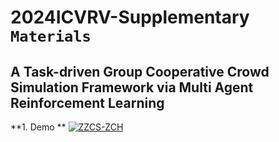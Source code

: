 # 2024ICVRV-Supplementary `Materials`


## A Task-driven Group Cooperative Crowd Simulation Framework via Multi Agent Reinforcement Learning
  
**1. Demo **
[![ZZCS-ZCH](http://img.youtube.com/vi/cVFyGBYgLP4/0.jpg)](https://www.youtube.com/watch?v=cVFyGBYgLP4 "demov1")

